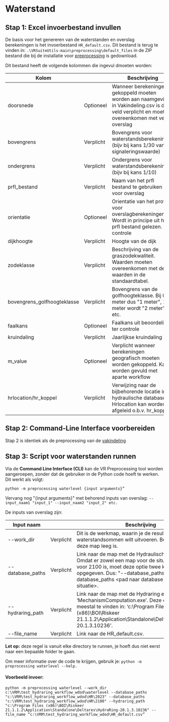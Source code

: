 # Waterstand


## Stap 1: Excel invoerbestand invullen

De basis voor het genereren van de waterstanden en overslag berekeningen is het invoerbestand `HR_default.csv`. Dit bestand is terug te vinden in: ```.\VRSuiteUtils-main\preprocessing\default_files``` in de ZIP bestand die bij de installatie voor [preprocessing](..\Installaties\VRUtils.md) is gedownload.

Dit bestand heeft de volgende kolommen die ingevul dmoeten worden:

| Kolom       	                  | 	         | Beschrijving                                                                                                                                                                                 	                                                                                          |
|--------------------------------|-----------|-----------------------------------------------------------------------------------------------------------------------------------------------------------------------------------------------------------------------------------------------------------------------------------------|
| doorsnede    	                 | Optioneel 	 | Wanneer berekeningen gekoppeld moeten worden aan naamgeving in Vakindeling.csv is dit veld verplicht en moet het overeenkomen met veld overslag                                                                                                                                       	 |
| bovengrens     	               | Verplicht 	 | Bovengrens voor waterstandsberekeningen (bijv bij kans 1/30 van de signaleringswaarde)	                                                                                                                                                                                                                                                                                       |
| ondergrens     	               | Verplicht 	 | Ondergrens voor waterstandsberekeningen (bijv bij kans 1/10)                                                                                                                                                                                                                                                                          |
| prfl_bestand      	            | Verplicht 	 | Naam van het prfl bestand te gebruiken voor overslag	                                                                                                                                                                                                                                                                                       |
| orientatie  	                  | Optioneel 	 | Orientatie van het profiel voor overslagberekeningen. Wordt in principe uit het prfl bestand gelezen. Ter controle	                                                                                                                                                                                                                                                                                       |
| dijkhoogte      	              | Verplicht 	 | Hoogte van de dijk                                                                                                                                                              	                                                                                                                         |
| zodeklasse      	              | Verplicht 	 | Beschrijving van de graszodekwaliteit. Waarden moeten overeenkomen met de waarden in de standaardtabel.                                                                                                                                                           	                                                                                          |
| bovengrens_golfhoogteklasse 	  | Verplicht 	 | Bovengrens van de golfhoogteklasse. Bij 0-1 meter dus "1 meter", 1-2 meter wordt "2 meter" etc. 	                                                                                              |
| faalkans 	                     |  Optioneel 	 | Faalkans uit beoordeling, ter controle                                                                                                                                        	                                                                                          |
| kruindaling      	             | Verplicht 	 | Jaarlijkse kruindaling in m                                                                                                                                                                 	                                                                                          |
| m_value          	             | Optioneel 	 | Verplicht wanneer berekeningen geografisch moeten worden gekoppeld. Kan worden gevuld met aparte workflow                                                                                              |
| hrlocation/hr_koppel	          | Verplicht | Verwijzing naar de bijbehorende locatie in de hydraulische database. Hrlocation kan worden afgeleid o.b.v. hr_koppel                                                                                                                                       	                                                                                          |

 
## Stap 2: Command-Line Interface voorbereiden
Stap 2 is identiek als de preprocessing van de [vakindeling](Vakindeling.md)

## Stap 3: Script voor waterstanden runnen 

Via de **Command Line Interface (CLI)** kan de VR Preprocessing tool worden aangeroepen, zonder dat de gebruiker in de Python code hoeft te werken. Dit werkt als volgt:

```
python -m preprocessing waterlevel {input arguments}”
```

Vervang nog "{input arguments}" met behorend inputs van overslag: ```--input_naam1 "input_1" --input_naam2 "input_2" etc.```

De inputs van overslag zijn: 

| Input naam       	      | 	           | Beschrijving                                                                                                                                                                                 	                                                                                                                                                                               |
|-------------------------|-------------|------------------------------------------------------------------------------------------------------------------------------------------------------------------------------------------------------------------------------------------------------------------------------------------------------------------------------------------------------------------------------|
| --work_dir  	       | Verplicht 	 | 	Dit is de werkmap, waarin je de resultaten van de waterstandsommen wilt uitvoeren. Belangrijk is dat deze map leeg is.                                                                                                                                                                                                                                                                                                        |
| --database_paths     	 | Verplicht 	 | Link naar de map met de Hydraulische database. Omdat er zowel een map voor de situatie huidig, als voor 2100 is, moet deze optie twee keer worden opgegeven. Dus: "--database_paths <pad naar de database voor huidige situatie> --database_paths <pad naar database voor de 2100 situatie>.                                                                                 |
| --hydraring_path    	   | Verplicht 	 | Link naar de map met de Hydraring executable ‘MechanismComputation.exe’. Deze executable is meestal te vinden in: ‘c:\Program Files (x86)\BOI\Riskeer 21.1.1.2\Application\Standalone\Deltares\HydraRing-20.1.3.10236’.                                                                                                                                                     	 |
| --file_name    | Verplicht 	 | Link naar de HR_default.csv.                                                                                                                                                     	                                                                                                                                                                                           |


**Let op:** deze regel is vanuit elke directory te runnen, je hoeft dus niet eerst naar een bepaalde folder te gaan.

Om meer informatie over de code te krijgen, gebruik je: 
``` python -m preprocessing waterlevel --help. ```

#### Voorbeeld invoer: 
```
python -m preprocessing waterlevel --work_dir c:\VRM\test_hydraring_workflow_wdod\waterlevel --database_paths "c:\VRM\test_hydraring_workflow_wdod\HR\2023" --database_paths "c:\VRM\test_hydraring_workflow_wdod\HR\2100" --hydraring_path "c:\Program Files (x86)\BOI\Riskeer 21.1.1.2\Application\Standalone\Deltares\HydraRing-20.1.3.10236" --file_name “c:\VRM\test_hydraring_workflow_wdod\HR_default.csv”
```
